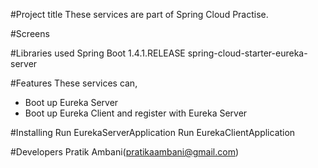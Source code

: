 #Project title
These services are part of Spring Cloud Practise.

#Screens

#Libraries used
Spring Boot 1.4.1.RELEASE
spring-cloud-starter-eureka-server

#Features
These services can,
 - Boot up Eureka Server
 - Boot up Eureka Client and register with Eureka Server

#Installing
Run EurekaServerApplication
Run EurekaClientApplication

#Developers
Pratik Ambani(pratikaambani@gmail.com)